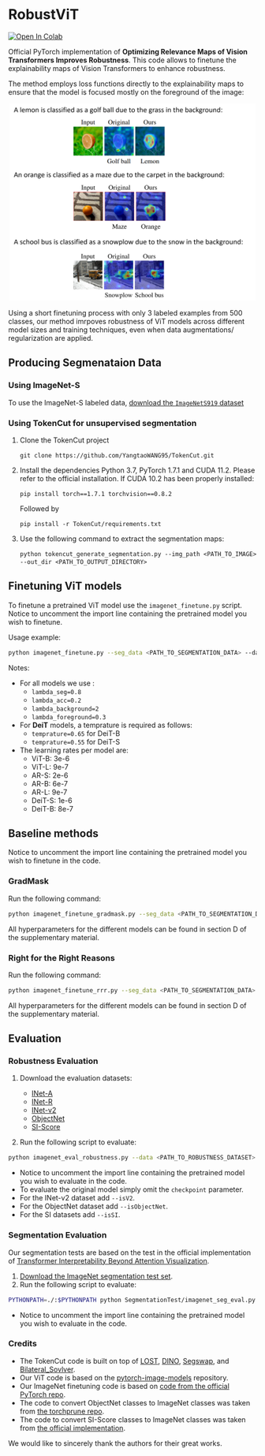 # RobustViT

[![Open In Colab](https://colab.research.google.com/assets/colab-badge.svg)](https://colab.research.google.com/github/hila-chefer/RobustViT/blob/master/RobustViT.ipynb)

Official PyTorch implementation of **Optimizing Relevance Maps of Vision Transformers Improves Robustness**. This code allows to 
finetune the explainability maps of Vision Transformers to enhance robustness.

The method employs loss functions directly to the explainability maps to ensure that the model is focused mostly on the foreground of the image:
<p align="center">
  <img width="500" height="400" src="teaser.png">
</p>
Using a short finetuning process with only 3 labeled examples from 500 classes, our method imrpoves robustness of ViT models across different model sizes and training techniques, even when data augmentations/ regularization are applied.

## Producing Segmenataion Data
### Using ImageNet-S
To use the ImageNet-S labeled data, [download the `ImageNetS919` dataset](https://github.com/UnsupervisedSemanticSegmentation/ImageNet-S)

### Using TokenCut for unsupervised segmentation
1.  Clone the TokenCut project
    ```
    git clone https://github.com/YangtaoWANG95/TokenCut.git
    ```
2.  Install the dependencies
    Python 3.7, PyTorch 1.7.1 and CUDA 11.2. Please refer to the official installation. If CUDA 10.2 has been properly installed:
    ```
    pip install torch==1.7.1 torchvision==0.8.2
    ```
    Followed by
    ```
    pip install -r TokenCut/requirements.txt
    
3. Use the following command to extract the segmentation maps:
    ```
   python tokencut_generate_segmentation.py --img_path <PATH_TO_IMAGE> --out_dir <PATH_TO_OUTPUT_DIRECTORY>    
   ```


## Finetuning ViT models

To finetune a pretrained ViT model use the `imagenet_finetune.py` script. Notice to uncomment the import line containing the pretrained model you 
wish to finetune.

Usage example:

```bash
python imagenet_finetune.py --seg_data <PATH_TO_SEGMENTATION_DATA> --data <PATH_TO_IMAGENET> --gpu 0  --lr <LR> --lambda_seg <SEG> --lambda_acc <ACC> --lambda_background <BACK> --lambda_foreground <FORE>
```

Notes:

* For all models we use :
    * `lambda_seg=0.8`
    * `lambda_acc=0.2`
    * `lambda_background=2`
    * `lambda_foreground=0.3`
 * For **DeiT** models, a temprature is required as follows:
    * `temprature=0.65` for DeiT-B
    * `temprature=0.55` for DeiT-S
 * The learning rates per model are:
    * ViT-B: 3e-6
    * ViT-L: 9e-7
    * AR-S: 2e-6
    * AR-B: 6e-7
    * AR-L: 9e-7
    * DeiT-S: 1e-6
    * DeiT-B: 8e-7

## Baseline methods
Notice to uncomment the import line containing the pretrained model you wish to finetune in the code.

### GradMask
Run the following command: 
```bash
python imagenet_finetune_gradmask.py --seg_data <PATH_TO_SEGMENTATION_DATA> --data <PATH_TO_IMAGENET> --gpu 0  --lr <LR> --lambda_seg <SEG> --lambda_acc <ACC>
```
All hyperparameters for the different models can be found in section D of the supplementary material.

### Right for the Right Reasons
Run the following command: 
```bash
python imagenet_finetune_rrr.py --seg_data <PATH_TO_SEGMENTATION_DATA> --data <PATH_TO_IMAGENET> --gpu 0  --lr <LR> --lambda_seg <SEG> --lambda_acc <ACC>
```
All hyperparameters for the different models can be found in section D of the supplementary material.

## Evaluation

### Robustness Evaluation

1. Download the evaluation datasets: 
    * [INet-A](https://github.com/hendrycks/natural-adv-examples)
    * [INet-R](https://github.com/hendrycks/imagenet-r)
    * [INet-v2](https://github.com/modestyachts/ImageNetV2)
    * [ObjectNet](https://objectnet.dev/)
    * [SI-Score](https://github.com/google-research/si-score)

2. Run the following script to evaluate:
 
```bash
python imagenet_eval_robustness.py --data <PATH_TO_ROBUSTNESS_DATASET> --batch-size <BATCH_SIZE> --evaluate --checkpoint <PATH_TO_FINETUNED_CHECKPOINT>
```
* Notice to uncomment the import line containing the pretrained model you wish to evaluate in the code.
* To evaluate the original model simply omit the `checkpoint` parameter.
* For the INet-v2 dataset add `--isV2`.
* For the ObjectNet dataset add `--isObjectNet`.
* For the SI datasets add `--isSI`.

### Segmentation Evaluation
Our segmentation tests are based on the test in the official implementation of [Transformer Interpretability Beyond Attention Visualization](https://github.com/hila-chefer/Transformer-Explainability).
1. [Download the ImageNet segmentation test set](https://github.com/hila-chefer/Transformer-Explainability#section-a-segmentation-results).
2. Run the following script to evaluate:
 
 ```bash
PYTHONPATH=./:$PYTHONPATH python SegmentationTest/imagenet_seg_eval.py  --imagenet-seg-path <PATH_TO_gtsegs_ijcv.mat>
```
* Notice to uncomment the import line containing the pretrained model you wish to evaluate in the code.

### Credits
* The TokenCut code is built on top of [LOST](https://github.com/valeoai/LOST), [DINO](https://github.com/facebookresearch/dino), [Segswap](https://github.com/XiSHEN0220/SegSwap), and [Bilateral_Sovlver](https://github.com/poolio/bilateral_solver). 
* Our ViT code is based on the [pytorch-image-models](https://github.com/rwightman/pytorch-image-models) repository.
* Our ImageNet finetuning code is based on [code from the official PyTorch repo](https://github.com/pytorch/examples/blob/main/imagenet/main.py).
* The code to convert ObjectNet classes to ImageNet classes was taken from [the torchprune repo](https://github.com/lucaslie/torchprune/blob/b753745b773c3ed259bf819d193ce8573d89efbb/src/torchprune/torchprune/util/datasets/objectnet.py).
* The code to convert SI-Score classes to ImageNet classes was taken from [the official implementation](https://github.com/google-research/si-score).

We would like to sincerely thank the authors for their great works. 
